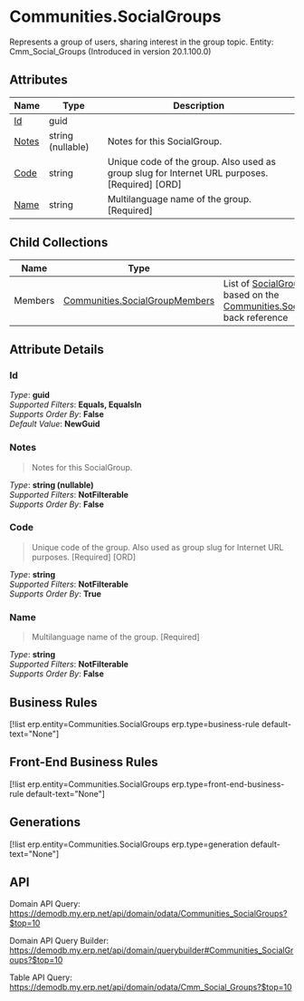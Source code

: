 # Communities.SocialGroups

Represents a group of users, sharing interest in the group topic. Entity: Cmm_Social_Groups (Introduced in version 20.1.100.0)

## Attributes

| Name | Type | Description |
| ---- | ---- | --- |
| [Id](Communities.SocialGroups.md#Id) | guid |  
| [Notes](Communities.SocialGroups.md#Notes) | string (nullable) | Notes for this SocialGroup. 
| [Code](Communities.SocialGroups.md#Code) | string | Unique code of the group. Also used as group slug for Internet URL purposes. [Required] [ORD] 
| [Name](Communities.SocialGroups.md#Name) | string | Multilanguage name of the group. [Required] 

## Child Collections

| Name | Type | Description |
| ---- | ---- | --- |
| Members | [Communities.SocialGroupMembers](Communities.SocialGroupMembers.md) | List of [SocialGroupMember](Communities.SocialGroupMembers.md) child objects, based on the [Communities.SocialGroupMember.SocialGroup](Communities.SocialGroupMembers.md#SocialGroup) back reference 


## Attribute Details

### Id

_Type_: **guid**  
_Supported Filters_: **Equals, EqualsIn**  
_Supports Order By_: **False**  
_Default Value_: **NewGuid**  

### Notes

> Notes for this SocialGroup.

_Type_: **string (nullable)**  
_Supported Filters_: **NotFilterable**  
_Supports Order By_: **False**  

### Code

> Unique code of the group. Also used as group slug for Internet URL purposes. [Required] [ORD]

_Type_: **string**  
_Supported Filters_: **NotFilterable**  
_Supports Order By_: **True**  

### Name

> Multilanguage name of the group. [Required]

_Type_: **string**  
_Supported Filters_: **NotFilterable**  
_Supports Order By_: **False**  



## Business Rules

[!list erp.entity=Communities.SocialGroups erp.type=business-rule default-text="None"]

## Front-End Business Rules

[!list erp.entity=Communities.SocialGroups erp.type=front-end-business-rule default-text="None"]

## Generations

[!list erp.entity=Communities.SocialGroups erp.type=generation default-text="None"]

## API

Domain API Query:
<https://demodb.my.erp.net/api/domain/odata/Communities_SocialGroups?$top=10>

Domain API Query Builder:
<https://demodb.my.erp.net/api/domain/querybuilder#Communities_SocialGroups?$top=10>

Table API Query:
<https://demodb.my.erp.net/api/domain/odata/Cmm_Social_Groups?$top=10>

